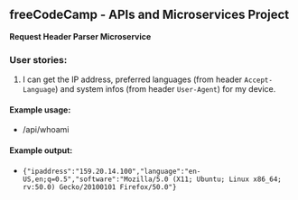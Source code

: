 **freeCodeCamp** - APIs and Microservices Project
------

**Request Header Parser Microservice**

### User stories:
1. I can get the IP address, preferred languages (from header `Accept-Language`) and system infos (from header `User-Agent`) for my device.

#### Example usage:
* /api/whoami

#### Example output:
* `{"ipaddress":"159.20.14.100","language":"en-US,en;q=0.5","software":"Mozilla/5.0 (X11; Ubuntu; Linux x86_64; rv:50.0) Gecko/20100101 Firefox/50.0"}`